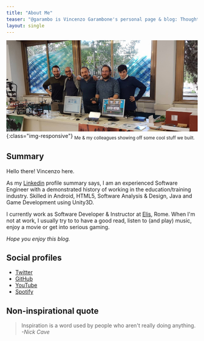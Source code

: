 ```yaml
---
title: "About Me"
teaser: "@garambo is Vincenzo Garambone's personal page & blog: Thoughts and ideas about programming and random stuff (Mostly in Italian)."
layout: single
---
```

![Me & My Colleagues](/post-imgs/about/elis.jpg){:class="img-responsive"}
<sub>Me & my colleagues showing off some cool stuff we built.</sub>

## Summary

Hello there! Vincenzo here.

As my [Linkedin](https://www.linkedin.com/in/vincenzo-garambone/) profile summary says, I am an experienced Software Engineer with a demonstrated history of working in the education/training industry. 
Skilled in Android, HTML5, Software Analysis & Design, Java and Game Development using Unity3D.

I currently work as Software Developer & Instructor at [Elis](http://www.elis.org), Rome.
When I'm not at work, I usually try to to have a good read, listen to (and play) music, enjoy a movie or get into serious gaming.

*Hope you enjoy this blog.*

## Social profiles
* <i class="fa fa-twitter-square" aria-hidden="true"></i>
 [Twitter](https://twitter.com/garambo)
* <i class="fa fa-github" aria-hidden="true"></i> [GitHub](https://github.com/garamb1)
* <i class="fa fa-youtube-play" aria-hidden="true"></i> [YouTube](https://www.youtube.com/channel/UCAdUHAAJU0C6HlV0K5OTpmQ)
* <i class="fa fa-spotify" aria-hidden="true"></i> [Spotify](https://open.spotify.com/user/garambo)

## Non-inspirational quote

> Inspiration is a word used by people who aren't really doing anything.
>  *-Nick Cave*

<link href="https://maxcdn.bootstrapcdn.com/font-awesome/4.7.0/css/font-awesome.min.css" rel="stylesheet" integrity="sha384-wvfXpqpZZVQGK6TAh5PVlGOfQNHSoD2xbE+QkPxCAFlNEevoEH3Sl0sibVcOQVnN" crossorigin="anonymous">